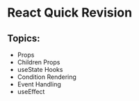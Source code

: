 
# React Quick Revision






## Topics:

- Props
- Children Props 
- useState Hooks
- Condition Rendering
- Event Handling
- useEffect

